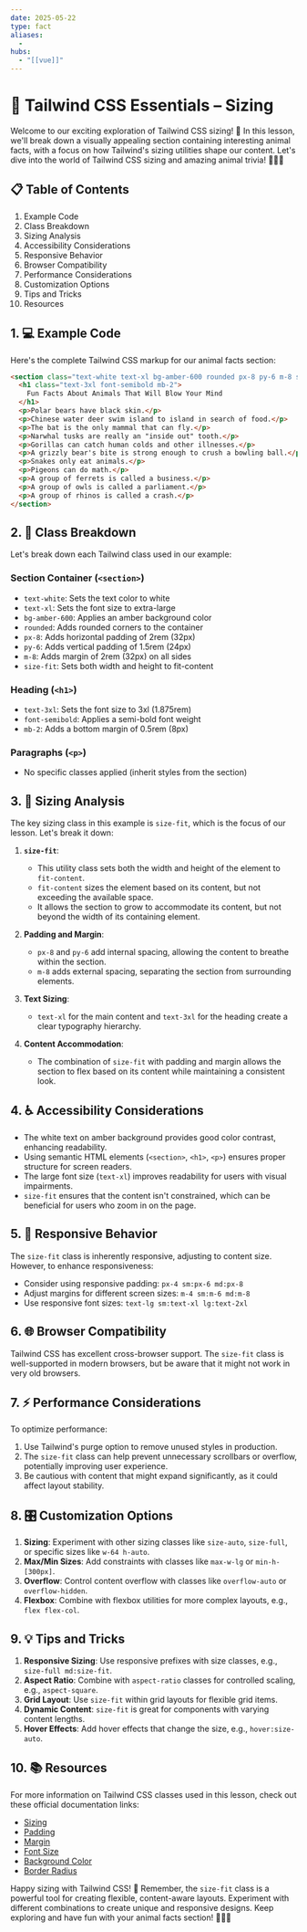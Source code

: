 ```yaml
---
date: 2025-05-22
type: fact
aliases:
  -
hubs:
  - "[[vue]]"
---
```


# 📏 Tailwind CSS Essentials – Sizing

Welcome to our exciting exploration of Tailwind CSS sizing! 🚀 In this lesson, we'll break down a visually appealing section containing interesting animal facts, with a focus on how Tailwind's sizing utilities shape our content. Let's dive into the world of Tailwind CSS sizing and amazing animal trivia! 🐘🦒🦋

## 📋 Table of Contents

1. Example Code
2. Class Breakdown
3. Sizing Analysis
4. Accessibility Considerations
5. Responsive Behavior
6. Browser Compatibility
7. Performance Considerations
8. Customization Options
9. Tips and Tricks
10. Resources

## 1. 💻 Example Code

Here's the complete Tailwind CSS markup for our animal facts section:

```html
<section class="text-white text-xl bg-amber-600 rounded px-8 py-6 m-8 size-fit">
  <h1 class="text-3xl font-semibold mb-2">
    Fun Facts About Animals That Will Blow Your Mind
  </h1>
  <p>Polar bears have black skin.</p>
  <p>Chinese water deer swim island to island in search of food.</p>
  <p>The bat is the only mammal that can fly.</p>
  <p>Narwhal tusks are really an "inside out" tooth.</p>
  <p>Gorillas can catch human colds and other illnesses.</p>
  <p>A grizzly bear's bite is strong enough to crush a bowling ball.</p>
  <p>Snakes only eat animals.</p>
  <p>Pigeons can do math.</p>
  <p>A group of ferrets is called a business.</p>
  <p>A group of owls is called a parliament.</p>
  <p>A group of rhinos is called a crash.</p>
</section>
```

## 2. 🧩 Class Breakdown

Let's break down each Tailwind class used in our example:

### Section Container (`<section>`)

- `text-white`: Sets the text color to white
- `text-xl`: Sets the font size to extra-large
- `bg-amber-600`: Applies an amber background color
- `rounded`: Adds rounded corners to the container
- `px-8`: Adds horizontal padding of 2rem (32px)
- `py-6`: Adds vertical padding of 1.5rem (24px)
- `m-8`: Adds margin of 2rem (32px) on all sides
- `size-fit`: Sets both width and height to fit-content

### Heading (`<h1>`)

- `text-3xl`: Sets the font size to 3xl (1.875rem)
- `font-semibold`: Applies a semi-bold font weight
- `mb-2`: Adds a bottom margin of 0.5rem (8px)

### Paragraphs (`<p>`)

- No specific classes applied (inherit styles from the section)

## 3. 📐 Sizing Analysis

The key sizing class in this example is `size-fit`, which is the focus of our lesson. Let's break it down:

1. **`size-fit`**:

   - This utility class sets both the width and height of the element to `fit-content`.
   - `fit-content` sizes the element based on its content, but not exceeding the available space.
   - It allows the section to grow to accommodate its content, but not beyond the width of its containing element.

2. **Padding and Margin**:

   - `px-8` and `py-6` add internal spacing, allowing the content to breathe within the section.
   - `m-8` adds external spacing, separating the section from surrounding elements.

3. **Text Sizing**:

   - `text-xl` for the main content and `text-3xl` for the heading create a clear typography hierarchy.

4. **Content Accommodation**:
   - The combination of `size-fit` with padding and margin allows the section to flex based on its content while maintaining a consistent look.

## 4. ♿ Accessibility Considerations

- The white text on amber background provides good color contrast, enhancing readability.
- Using semantic HTML elements (`<section>`, `<h1>`, `<p>`) ensures proper structure for screen readers.
- The large font size (`text-xl`) improves readability for users with visual impairments.
- `size-fit` ensures that the content isn't constrained, which can be beneficial for users who zoom in on the page.

## 5. 📱 Responsive Behavior

The `size-fit` class is inherently responsive, adjusting to content size. However, to enhance responsiveness:

- Consider using responsive padding: `px-4 sm:px-6 md:px-8`
- Adjust margins for different screen sizes: `m-4 sm:m-6 md:m-8`
- Use responsive font sizes: `text-lg sm:text-xl lg:text-2xl`

## 6. 🌐 Browser Compatibility

Tailwind CSS has excellent cross-browser support. The `size-fit` class is well-supported in modern browsers, but be aware that it might not work in very old browsers.

## 7. ⚡ Performance Considerations

To optimize performance:

1. Use Tailwind's purge option to remove unused styles in production.
2. The `size-fit` class can help prevent unnecessary scrollbars or overflow, potentially improving user experience.
3. Be cautious with content that might expand significantly, as it could affect layout stability.

## 8. 🎛️ Customization Options

1. **Sizing**: Experiment with other sizing classes like `size-auto`, `size-full`, or specific sizes like `w-64 h-auto`.
2. **Max/Min Sizes**: Add constraints with classes like `max-w-lg` or `min-h-[300px]`.
3. **Overflow**: Control content overflow with classes like `overflow-auto` or `overflow-hidden`.
4. **Flexbox**: Combine with flexbox utilities for more complex layouts, e.g., `flex flex-col`.

## 9. 💡 Tips and Tricks

1. **Responsive Sizing**: Use responsive prefixes with size classes, e.g., `size-full md:size-fit`.
2. **Aspect Ratio**: Combine with `aspect-ratio` classes for controlled scaling, e.g., `aspect-square`.
3. **Grid Layout**: Use `size-fit` within grid layouts for flexible grid items.
4. **Dynamic Content**: `size-fit` is great for components with varying content lengths.
5. **Hover Effects**: Add hover effects that change the size, e.g., `hover:size-auto`.

## 10. 📚 Resources

For more information on Tailwind CSS classes used in this lesson, check out these official documentation links:

- [Sizing](https://tailwindcss.com/docs/width)
- [Padding](https://tailwindcss.com/docs/padding)
- [Margin](https://tailwindcss.com/docs/margin)
- [Font Size](https://tailwindcss.com/docs/font-size)
- [Background Color](https://tailwindcss.com/docs/background-color)
- [Border Radius](https://tailwindcss.com/docs/border-radius)

Happy sizing with Tailwind CSS! 🎉 Remember, the `size-fit` class is a powerful tool for creating flexible, content-aware layouts. Experiment with different combinations to create unique and responsive designs. Keep exploring and have fun with your animal facts section! 🦁🐧🦒

